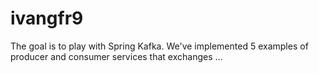 # ivangfr9
The goal is to play with Spring Kafka. We've implemented 5 examples of producer and consumer services that exchanges …

